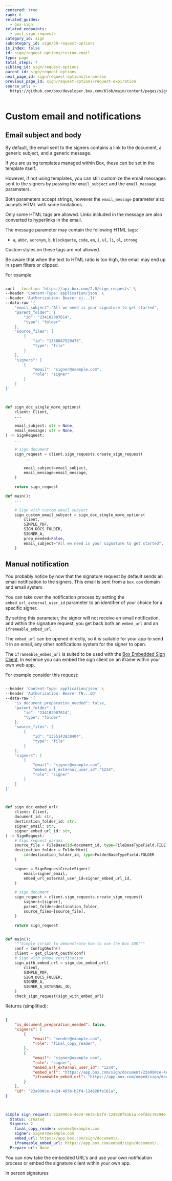 ```yaml
---
centered: true
rank: 6
related_guides:
  - box-sign
related_endpoints:
  - post_sign_requests
category_id: sign
subcategory_id: sign/30-request-options
is_index: false
id: sign/request-options/custom-email
type: page
total_steps: 7
sibling_id: sign/request-options
parent_id: sign/request-options
next_page_id: sign/request-options/in-person
previous_page_id: sign/request-options/request-expiration
source_url: >-
  https://github.com/box/developer.box.com/blob/main/content/pages/sign/30-request-options/60-custom-email.md
---
```

# Custom email and notifications

## Email subject and body

By default, the email sent to the signers contains a link to the document, a
generic subject, and a generic message.

If you are using templates managed within Box, these can be set in the template
itself.

However, if not using templates, you can still customize the email messages
sent to the signers by passing the `email_subject` and the `email_message`
parameters.

Both parameters accept strings, however the `email_message` parameter
also accepts HTML with some limitations.

Only some HTML tags are allowed. Links included in the message are also
converted to hyperlinks in the email.

The message parameter may contain the following HTML tags:

- `a`, `abbr`, `acronym`, `b`, `blockquote`, `code`, `em`, `i`, `ul`, `li`,
 `ol`, `strong`

Custom styles on these tags are not allowed.

Be aware that when the text to HTML ratio is too high, the email may end up in
spam filters or clipped.

For example:

<Tabs>

<Tab title='cURL'>

```bash

curl --location 'https://api.box.com/2.0/sign_requests' \
--header 'Content-Type: application/json' \
--header 'Authorization: Bearer ej...3t'
--data-raw '{
    "email_subject":"All we need is your signature to get started",
    "parent_folder": {
        "id": "234102987614",
        "type": "folder"
    },
    "source_files": [
        {
            "id": "1358047520478",
            "type": "file"
        }
    ],
    "signers": [
        {
            "email": "signer@example.com",
            "role": "signer"
        }
    ]
}'
    
```

</Tab>

<Tab title='Python Gen SDK'>

```python

def sign_doc_single_more_options(
    client: Client,
    ...

    email_subject: str = None,
    email_message: str = None,
) -> SignRequest:
    ...

    # sign document
    sign_request = client.sign_requests.create_sign_request(
        ...

        email_subject=email_subject,
        email_message=email_message,
    )

    return sign_request

def main():
    ...

    # Sign with custom email subject
    sign_custom_email_subject = sign_doc_single_more_options(
        client,
        SIMPLE_PDF,
        SIGN_DOCS_FOLDER,
        SIGNER_A,
        prep_needed=False,
        email_subject="All we need is your signature to get started",
    )  

```

</Tab>

</Tabs>

## Manual notification

You probably notice by now that the signature request by default sends an email
notification to the signers. This email is sent from a `box.com` domain and
email system.

You can take over the notification process by setting the
`embed_url_external_user_id` parameter to an identifier of your choice for a
specific signer.

By setting this parameter, the signer will not receive an email notification,
and within the signature request, you get back both an `embed_url` and an
`iframeable_embed_url`.

The `embed_url` can be opened directly, so it is suitable for your app to send
it in an email, any other notifications system for the signer to open.

The `iframeable_embed_url` is suited to be used with the [Box Embedded Sign
Client][embed]. In essence you can embed the sign client on an iframe within
your own web app.

For example consider this request:

<Tabs>

<Tab title='cURL'>

```bash

--header 'Content-Type: application/json' \
--header 'Authorization: Bearer fN...dD' 
--data-raw '{
    "is_document_preparation_needed": false,
    "parent_folder": {
        "id": "234102987614",
        "type": "folder"
    },
    "source_files": [
        {
            "id": "1355143830404",
            "type": "file"
        }
    ],
    "signers": [
        {
            "email": "signer@example.com",
            "embed_url_external_user_id":"1234",
            "role": "signer"
        }
    ]
}'
    
```

</Tab>

<Tab title='Python Gen SDK'>

```python

def sign_doc_embed_url(
    client: Client,
    document_id: str,
    destination_folder_id: str,
    signer_email: str,
    signer_embed_url_id: str,
) -> SignRequest:
    # Sign request params
    source_file = FileBase(id=document_id, type=FileBaseTypeField.FILE)
    destination_folder = FolderMini(
        id=destination_folder_id, type=FolderBaseTypeField.FOLDER
    )

    signer = SignRequestCreateSigner(
        email=signer_email,
        embed_url_external_user_id=signer_embed_url_id,
    )

    # sign document
    sign_request = client.sign_requests.create_sign_request(
        signers=[signer],
        parent_folder=destination_folder,
        source_files=[source_file],
    )

    return sign_request


def main():
    """Simple script to demonstrate how to use the Box SDK"""
    conf = ConfigOAuth()
    client = get_client_oauth(conf)
    # Sign with phone verification
    sign_with_embed_url = sign_doc_embed_url(
        client,
        SIMPLE_PDF,
        SIGN_DOCS_FOLDER,
        SIGNER_A,
        SIGNER_A_EXTERNAL_ID,
    )
    check_sign_request(sign_with_embed_url)    

```

</Tab>

</Tabs>

Returns (simplified):

<Tabs>

<Tab title='cURL'>

```json

{
    "is_document_preparation_needed": false,
    "signers": [
        {
            "email": "sender@example.com",
            "role": "final_copy_reader",
        },
        {
            "email": "signer@example.com",
            "role": "signer",
            "embed_url_external_user_id": "1234",
            "embed_url": "https://app.box.com/sign/document/22a990ce-4e24-463b-b2f4-124820fe161a/9331fe9ac85650d61645d4b0fd30fe3e0ebee7921720ab6ecca587654d3cd875/",
            "iframeable_embed_url": "https://app.box.com/embed/sign/document/22a990ce-4e24-463b-b2f4-124820fe161a/9331fe9ac85650d61645d4b0fd30fe3e0ebee7921720ab6ecca587654d3cd875/"
        }
    ],
    "id": "22a990ce-4e24-463b-b2f4-124820fe161a",
}
    
```

</Tab>

<Tab title='Python Gen SDK'>

```yaml

Simple sign request: 22a990ce-4e24-463b-b2f4-124820fe161a-defddc79c946
  Status: created
  Signers: 2
    final_copy_reader: sender@example.com
    signer: signer@example.com
    embed_url: https://app.box.com/sign/document/...
    iframeable_embed_url: https://app.box.com/embed/sign/document/...
  Prepare url: None

```

</Tab>

</Tabs>

You can now take the embedded URL's and use your own notification process or
embed the signature client within your own app.

<Next>

In person signatures

</Next>

[embed]:guide://box-sign/embedded-sign-client